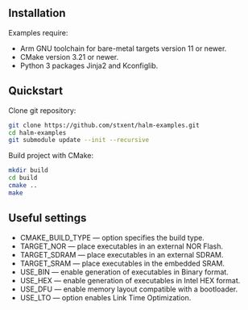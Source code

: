 Installation
------------

Examples require:

* Arm GNU toolchain for bare-metal targets version 11 or newer.
* CMake version 3.21 or newer.
* Python 3 packages Jinja2 and Kconfiglib.

Quickstart
----------

Clone git repository:

```sh
git clone https://github.com/stxent/halm-examples.git
cd halm-examples
git submodule update --init --recursive
```

Build project with CMake:

```sh
mkdir build
cd build
cmake ..
make
```

Useful settings
---------------

* CMAKE_BUILD_TYPE — option specifies the build type.
* TARGET_NOR — place executables in an external NOR Flash.
* TARGET_SDRAM — place executables in an external SDRAM.
* TARGET_SRAM — place executables in the embedded SRAM.
* USE_BIN — enable generation of executables in Binary format.
* USE_HEX — enable generation of executables in Intel HEX format.
* USE_DFU — enable memory layout compatible with a bootloader.
* USE_LTO — option enables Link Time Optimization.
